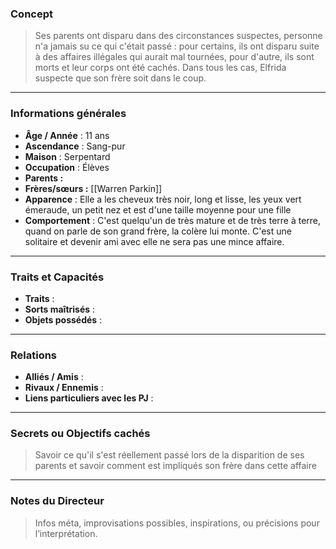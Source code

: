 ### Concept
> Ses parents ont disparu dans des circonstances suspectes, personne n'a jamais su ce qui c'était passé : pour certains, ils ont disparu suite à des affaires illégales qui aurait mal tournées, pour d'autre, ils sont morts et leur corps ont été cachés. Dans tous les cas, Elfrida suspecte que son frère soit dans le coup.
---
### Informations générales
- **Âge / Année** : 11 ans
- **Ascendance** : Sang-pur
- **Maison** : Serpentard
- **Occupation** : Élèves
- **Parents :**
- **Frères/sœurs :** [[Warren Parkin]]
- **Apparence** : Elle a les cheveux très noir, long et lisse, les yeux vert émeraude, un petit nez et est d'une taille moyenne pour une fille
- **Comportement** : C'est quelqu'un de très mature et de très terre à terre, quand on parle de son grand frère, la colère lui monte. C'est une solitaire et devenir ami avec elle ne sera pas une mince affaire. 
---

### Traits et Capacités
- **Traits** :
- **Sorts maîtrisés** : 
- **Objets possédés** : 

---

### Relations
- **Alliés / Amis** : 
- **Rivaux / Ennemis** : 
- **Liens particuliers avec les PJ** : 

---

### Secrets ou Objectifs cachés
> Savoir ce qu'il s'est réellement passé lors de la disparition de ses parents et savoir comment est impliqués son frère dans cette affaire

---

### Notes du Directeur
> Infos méta, improvisations possibles, inspirations, ou précisions pour l’interprétation.


